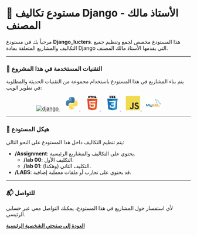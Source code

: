 # 📖 مستودع تكاليف Django - الأستاذ مالك المصنف

مرحباً بك في مستودع **Django_lucters**. هذا المستودع مخصص لجمع وتنظيم جميع التكاليف والمشاريع المتعلقة بمادة Django التي يقدمها الأستاذ مالك المصنف.

---

### 🚀 التقنيات المستخدمة في هذا المشروع

يتم بناء المشاريع في هذا المستودع باستخدام مجموعة من التقنيات الحديثة والمطلوبة في تطوير الويب:

<p align="center">
  <a href="https://www.djangoproject.com/" target="_blank" rel="noreferrer">
    <img src="https://cdn.worldvectorlogo.com/logos/django.svg" alt="django" width="40" height="40"/>
  </a>
  &nbsp;&nbsp;
  <a href="https://www.python.org" target="_blank" rel="noreferrer">
    <img src="https://raw.githubusercontent.com/devicons/devicon/master/icons/python/python-original.svg" alt="python" width="40" height="40"/>
  </a>
  &nbsp;&nbsp;
  <a href="https://www.w3.org/html/" target="_blank" rel="noreferrer">
    <img src="https://raw.githubusercontent.com/devicons/devicon/master/icons/html5/html5-original-wordmark.svg" alt="html5" width="40" height="40"/>
  </a>
  &nbsp;&nbsp;
  <a href="https://www.w3schools.com/css/" target="_blank" rel="noreferrer">
    <img src="https://raw.githubusercontent.com/devicons/devicon/master/icons/css3/css3-original-wordmark.svg" alt="css3" width="40" height="40"/>
  </a>
  &nbsp;&nbsp;
  <a href="https://developer.mozilla.org/en-US/docs/Web/JavaScript" target="_blank" rel="noreferrer">
    <img src="https://raw.githubusercontent.com/devicons/devicon/master/icons/javascript/javascript-original.svg" alt="javascript" width="40" height="40"/>
  </a>
  &nbsp;&nbsp;
  <a href="https://www.mysql.com/" target="_blank" rel="noreferrer">
    <img src="https://raw.githubusercontent.com/devicons/devicon/master/icons/mysql/mysql-original-wordmark.svg" alt="mysql" width="40" height="40"/>
  </a>
</p>

---

### 📂 هيكل المستودع

يتم تنظيم التكاليف داخل هذا المستودع على النحو التالي:

*   **/Assignment**: يحتوي على التكاليف والمشاريع الرئيسية.
    *   **/lab 00**: التكليف الأول.
    *   **/lab 01**: التكليف الثاني (وهكذا).
*   **/LABS**: قد يحتوي على تجارب أو ملفات معملية إضافية.

---

### 📬 للتواصل

لأي استفسار حول المشاريع في هذا المستودع، يمكنك التواصل معي عبر حسابي الرئيسي.

**[العودة إلى صفحتي الشخصية الرئيسية](https://github.com/Abdalzyzalkhwlany)**


